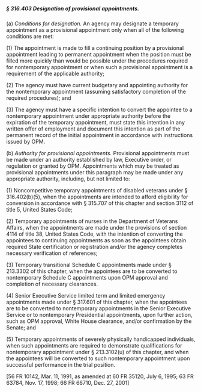 ##### § 316.403 Designation of provisional appointments. #####

(a) *Conditions for designation.* An agency may designate a temporary appointment as a provisional appointment only when all of the following conditions are met:

(1) The appointment is made to fill a continuing position by a provisional appointment leading to permanent appointment when the position must be filled more quickly than would be possible under the procedures required for nontemporary appointment or when such a provisional appointment is a requirement of the applicable authority;

(2) The agency must have current budgetary and appointing authority for the nontemporary appointment (assuming satisfactory completion of the required procedures); and

(3) The agency must have a specific intention to convert the appointee to a nontemporary appointment under appropriate authority before the expiration of the temporary appointment, must state this intention in any written offer of employment and document this intention as part of the permanent record of the initial appointment in accordance with instructions issued by OPM.

(b) *Authority for provisional appointments.* Provisional appointments must be made under an authority established by law, Executive order, or regulation or granted by OPM. Appointments which may be treated as provisional appointments under this paragraph may be made under any appropriate authority, including, but not limited to:

(1) Noncompetitive temporary appointments of disabled veterans under § 316.402(b)(5), when the appointments are intended to afford eligibility for conversion in accordance with § 315.707 of this chapter and section 3112 of title 5, United States Code;

(2) Temporary appointments of nurses in the Department of Veterans Affairs, when the appointments are made under the provisions of section 4114 of title 38, United States Code, with the intention of converting the appointees to continuing appointments as soon as the appointees obtain required State certification or registration and/or the agency completes necessary verification of references;

(3) Temporary transitional Schedule C appointments made under § 213.3302 of this chapter, when the appointees are to be converted to nontemporary Schedule C appointments upon OPM approval and completion of necessary clearances.

(4) Senior Executive Service limited term and limited emergency appointments made under § 317.601 of this chapter, when the appointees are to be converted to nontemporary appointments in the Senior Executive Service or to nontemporary Presidential appointments, upon further action, such as OPM approval, White House clearance, and/or confirmation by the Senate; and

(5) Temporary appointments of severely physically handicapped individuals, when such appointments are required to demonstrate qualifications for nontemporary appointment under § 213.3102(u) of this chapter, and when the appointees will be converted to such nontemporary appointment upon successful performance in the trial position.

[56 FR 10142, Mar. 11, 1991, as amended at 60 FR 35120, July 6, 1995; 63 FR 63784, Nov. 17, 1998; 66 FR 66710, Dec. 27, 2001]